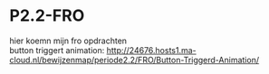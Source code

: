 # P2.2-FRO
hier koemn mijn fro opdrachten<br/>
button triggert animation: http://24676.hosts1.ma-cloud.nl/bewijzenmap/periode2.2/FRO/Button-Triggerd-Animation/
